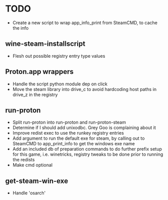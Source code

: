 # TODO

- Create a new script to wrap app_info_print from SteamCMD, to cache the info

## wine-steam-installscript

- Flesh out possible registry entry type values

## Proton.app wrappers

- Handle the script python module dep on click
- Move the steam library into drive_c to avoid hardcoding host paths in drive_z in the registry

## run-proton

- Split run-proton into run-proton and run-proton-steam
- Determine if I should add unixodbc. Grey Goo is complaining about it
- Improve redist exec to use the runkey registry entries
- Add argument to run the default exe for steam, by calling out to SteamCMD to app_print_info to get the windows exe name
- Add an included db of preparation commands to do further prefix setup for this game, i.e. winetricks, registry tweaks to be done prior to running the redists
- Make cmd optional

## get-steam-win-exe

- Handle 'osarch'